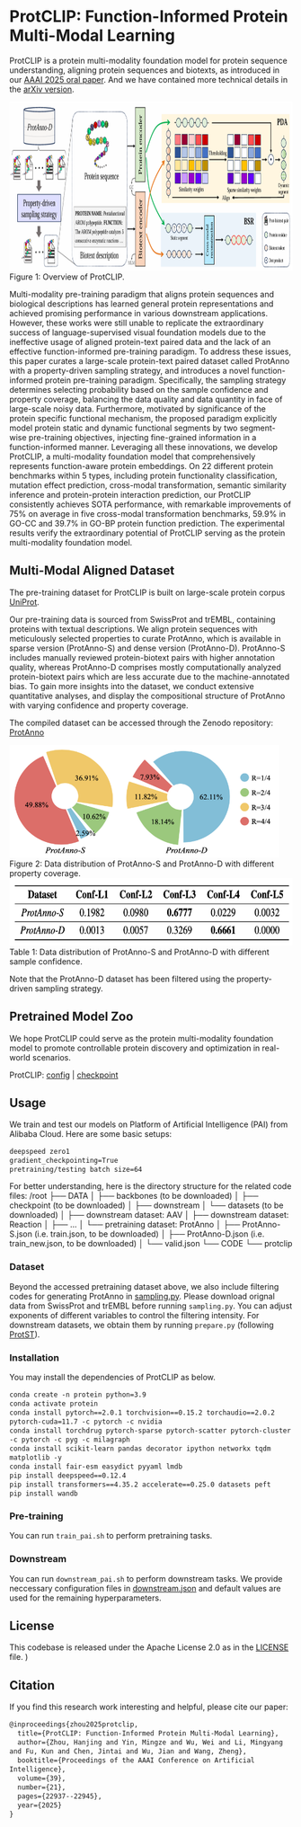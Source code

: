 # ProtCLIP: Function-Informed Protein Multi-Modal Learning
ProtCLIP is a protein multi-modality foundation model for protein sequence understanding, aligning protein sequences and biotexts, as introduced in our [AAAI 2025 oral paper](https://ojs.aaai.org/index.php/AAAI/article/view/34456). And we have contained more technical details in the [arXiv version](https://arxiv.org/abs/2412.20014).

<img src="figures/overview.png" alt="framework" width="850" height="300"> 
Figure 1: Overview of ProtCLIP.

Multi-modality pre-training paradigm that aligns protein sequences and biological descriptions has learned general protein representations and achieved promising performance in various downstream applications. However, these works were still unable to replicate the extraordinary success of language-supervised visual foundation models due to the ineffective usage of aligned protein-text paired data and the lack of an effective function-informed pre-training paradigm. To address these issues, this paper curates a large-scale protein-text paired dataset called ProtAnno with a property-driven sampling strategy, and introduces a novel function-informed protein pre-training paradigm. Specifically, the sampling strategy
determines selecting probability based on the sample confidence and property coverage, balancing the data quality and data quantity in face of large-scale noisy data. Furthermore, motivated by significance of the protein specific functional mechanism, the proposed paradigm explicitly model protein static and dynamic functional segments by two segment-wise pre-training objectives, injecting fine-grained information in a function-informed manner. Leveraging all these innovations, we develop ProtCLIP, a multi-modality foundation model that comprehensively represents function-aware protein embeddings. On 22 different protein benchmarks within 5 types, including protein functionality classification, mutation effect prediction, cross-modal transformation, semantic similarity inference and protein-protein interaction prediction, our ProtCLIP consistently achieves SOTA performance, with remarkable improvements of 75% on average in five cross-modal transformation benchmarks, 59.9% in GO-CC and 39.7% in GO-BP protein function prediction. The experimental results verify the extraordinary potential of ProtCLIP serving as the protein multi-modality foundation model.


## Multi-Modal Aligned Dataset
The pre-training dataset for ProtCLIP is built on large-scale protein corpus [UniProt](https://www.uniprot.org/). 

Our pre-training data is sourced from SwissProt and trEMBL, containing proteins with textual descriptions. We align protein sequences with meticulously selected properties to curate
ProtAnno, which is available in sparse version (ProtAnno-S) and dense version (ProtAnno-D). ProtAnno-S includes manually reviewed protein-biotext pairs with higher annotation quality, whereas ProtAnno-D comprises mostly computationally analyzed protein-biotext pairs which are less accurate due to the machine-annotated bias. To gain more insights into the dataset, we conduct extensive quantitative analyses, and display the compositional structure of ProtAnno with varying confidence and property coverage.

The compiled dataset can be accessed through the Zenodo repository: [ProtAnno](https://zenodo.org/records/15245588)

<img src="figures/data_distribution_1.png" alt="data_1" width="480" height="200"> 
Figure 2: Data distribution of ProtAnno-S and ProtAnno-D with different property coverage.

<img src="figures/data_distribution_2.png" alt="data_2" width="600" height="120"> 
Table 1: Data distribution of ProtAnno-S and ProtAnno-D with different sample confidence.

Note that the ProtAnno-D dataset has been filtered using the property-driven sampling strategy.

## Pretrained Model Zoo
We hope ProtCLIP could serve as the protein multi-modality foundation model to promote controllable protein discovery and optimization in real-world scenarios.

ProtCLIP: [config](https://github.com/diaoshaoyou/ProtCLIP/blob/main/config/config.json) | [checkpoint](https://zenodo.org/records/15245588/files/model.safetensors?download=1)

## Usage
We train and test our models on Platform of Artificial Intelligence (PAI) from Alibaba Cloud. Here are some basic setups:
```
deepspeed zero1
gradient_checkpointing=True
pretraining/testing batch size=64
```
For better understanding, here is the directory structure for the related code files:
/root
├── DATA
│   ├── backbones (to be downloaded)
│   ├── checkpoint (to be downloaded)
│   ├── downstream
│   └── datasets (to be downloaded)
│       ├── downstream dataset: AAV
│       ├── downstream dataset: Reaction
│       ├── ...
│       └── pretraining dataset: ProtAnno
│           ├── ProtAnno-S.json (i.e. train.json, to be downloaded)
│           ├── ProtAnno-D.json (i.e. train_new.json, to be downloaded)
│           └── valid.json
└── CODE
    └── protclip

### Dataset
Beyond the accessed pretraining dataset above, we also include filtering codes for generating ProtAnno in [sampling.py](https://github.com/diaoshaoyou/ProtCLIP/blob/main/src/sampling.py). Please download orignal data from SwissProt and trEMBL before running ``sampling.py``. You can adjust exponents of different variables to control the filtering intensity. For downstream datasets, we obtain them by running ``prepare.py`` (following [ProtST](https://github.com/DeepGraphLearning/ProtST/blob/main/script/prepare_all_datasets.py)).

### Installation
You may install the dependencies of ProtCLIP as below.
```
conda create -n protein python=3.9
conda activate protein
conda install pytorch==2.0.1 torchvision==0.15.2 torchaudio==2.0.2 pytorch-cuda=11.7 -c pytorch -c nvidia
conda install torchdrug pytorch-sparse pytorch-scatter pytorch-cluster -c pytorch -c pyg -c milagraph
conda install scikit-learn pandas decorator ipython networkx tqdm matplotlib -y
conda install fair-esm easydict pyyaml lmdb
pip install deepspeed==0.12.4
pip install transformers==4.35.2 accelerate==0.25.0 datasets peft
pip install wandb
```

### Pre-training
You can run ``train_pai.sh`` to perform pretraining tasks.

### Downstream
You can run ``downstream_pai.sh`` to perform downstream tasks. We provide neccessary configuration files in [downstream.json](https://github.com/diaoshaoyou/ProtCLIP/blob/main/config/downstream.json) and default values are used for the remaining hyperparameters.

## License
This codebase is released under the Apache License 2.0 as in the [LICENSE](https://github.com/diaoshaoyou/ProtCLIP/blob/main/LICENSE) file.
)
## Citation
If you find this research work interesting and helpful, please cite our paper:
```
@inproceedings{zhou2025protclip,
  title={ProtCLIP: Function-Informed Protein Multi-Modal Learning},
  author={Zhou, Hanjing and Yin, Mingze and Wu, Wei and Li, Mingyang and Fu, Kun and Chen, Jintai and Wu, Jian and Wang, Zheng},
  booktitle={Proceedings of the AAAI Conference on Artificial Intelligence},
  volume={39},
  number={21},
  pages={22937--22945},
  year={2025}
}
``` 

